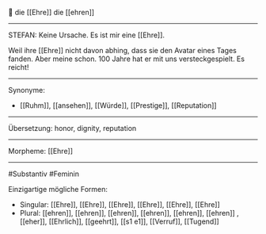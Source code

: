 🔴 die [[Ehre]]
die [[ehren]]

---
STEFAN: Keine Ursache. Es ist mir eine [[Ehre]].  

Weil ihre [[Ehre]] nicht davon abhing, dass sie den Avatar eines Tages fanden. Aber meine schon. 100 Jahre hat er mit uns versteckgespielt. Es reicht!

---
Synonyme:
- [[Ruhm]], [[ansehen]], [[Würde]], [[Prestige]], [[Reputation]]

---
Übersetzung: honor, dignity, reputation

---
Morpheme:
[[Ehre]]

---
#Substantiv #Feminin

Einzigartige mögliche Formen:
- Singular: [[Ehre]], [[Ehre]], [[Ehre]], [[Ehre]], [[Ehre]], [[Ehre]]
- Plural: [[ehren]], [[ehren]], [[ehren]], [[ehren]], [[ehren]], [[ehren]]
, [[eher]], [[Ehrlich]], [[geehrt]], [[s1 e1]], [[Verruf]], [[Tugend]]